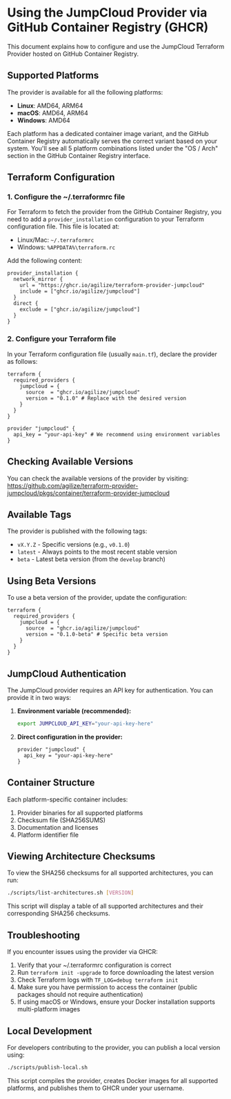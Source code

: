 # Using the JumpCloud Provider via GitHub Container Registry (GHCR)

This document explains how to configure and use the JumpCloud Terraform Provider hosted on GitHub Container Registry.

## Supported Platforms

The provider is available for all the following platforms:

- **Linux**: AMD64, ARM64
- **macOS**: AMD64, ARM64
- **Windows**: AMD64

Each platform has a dedicated container image variant, and the GitHub Container Registry automatically serves the correct variant based on your system. You'll see all 5 platform combinations listed under the "OS / Arch" section in the GitHub Container Registry interface.

## Terraform Configuration

### 1. Configure the ~/.terraformrc file

For Terraform to fetch the provider from the GitHub Container Registry, you need to add a `provider_installation` configuration to your Terraform configuration file. This file is located at:

- Linux/Mac: `~/.terraformrc`
- Windows: `%APPDATA%\terraform.rc`

Add the following content:

```hcl
provider_installation {
  network_mirror {
    url = "https://ghcr.io/agilize/terraform-provider-jumpcloud"
    include = ["ghcr.io/agilize/jumpcloud"]
  }
  direct {
    exclude = ["ghcr.io/agilize/jumpcloud"]
  }
}
```

### 2. Configure your Terraform file

In your Terraform configuration file (usually `main.tf`), declare the provider as follows:

```hcl
terraform {
  required_providers {
    jumpcloud = {
      source  = "ghcr.io/agilize/jumpcloud"
      version = "0.1.0" # Replace with the desired version
    }
  }
}

provider "jumpcloud" {
  api_key = "your-api-key" # We recommend using environment variables
}
```

## Checking Available Versions

You can check the available versions of the provider by visiting:
https://github.com/agilize/terraform-provider-jumpcloud/pkgs/container/terraform-provider-jumpcloud

## Available Tags

The provider is published with the following tags:

- `vX.Y.Z` - Specific versions (e.g., `v0.1.0`)
- `latest` - Always points to the most recent stable version
- `beta` - Latest beta version (from the `develop` branch)

## Using Beta Versions

To use a beta version of the provider, update the configuration:

```hcl
terraform {
  required_providers {
    jumpcloud = {
      source  = "ghcr.io/agilize/jumpcloud"
      version = "0.1.0-beta" # Specific beta version
    }
  }
}
```

## JumpCloud Authentication

The JumpCloud provider requires an API key for authentication. You can provide it in two ways:

1. **Environment variable (recommended):**
   ```bash
   export JUMPCLOUD_API_KEY="your-api-key-here"
   ```

2. **Direct configuration in the provider:**
   ```hcl
   provider "jumpcloud" {
     api_key = "your-api-key-here"
   }
   ```

## Container Structure

Each platform-specific container includes:

1. Provider binaries for all supported platforms
2. Checksum file (SHA256SUMS)
3. Documentation and licenses
4. Platform identifier file

## Viewing Architecture Checksums

To view the SHA256 checksums for all supported architectures, you can run:

```bash
./scripts/list-architectures.sh [VERSION]
```

This script will display a table of all supported architectures and their corresponding SHA256 checksums.

## Troubleshooting

If you encounter issues using the provider via GHCR:

1. Verify that your ~/.terraformrc configuration is correct
2. Run `terraform init -upgrade` to force downloading the latest version
3. Check Terraform logs with `TF_LOG=debug terraform init`
4. Make sure you have permission to access the container (public packages should not require authentication)
5. If using macOS or Windows, ensure your Docker installation supports multi-platform images

## Local Development

For developers contributing to the provider, you can publish a local version using:

```bash
./scripts/publish-local.sh
```

This script compiles the provider, creates Docker images for all supported platforms, and publishes them to GHCR under your username. 
